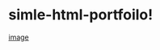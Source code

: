 # simle-html-portfoilo!
[image](https://user-images.githubusercontent.com/71923060/183578871-ff9fb4e1-21b5-4b84-ba57-9030da14b6e3.jpg)
